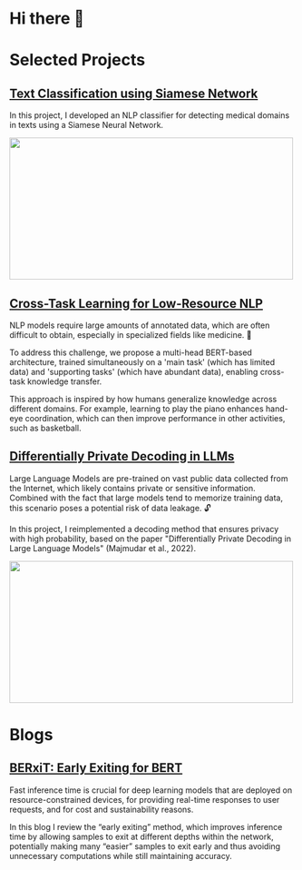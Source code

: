 # Hi there 👋



# Selected Projects

## [Text Classification using Siamese Network](https://github.com/OdedMous/Medical-Text-Classification) 
In this project, I developed an NLP classifier for detecting medical domains in texts using a Siamese Neural Network.

<img src="https://github.com/OdedMous/Medical-Transcriptions-Classification/blob/main/images/Medical_Transcription.jpg" width="500" height="250" />


## [Cross-Task Learning for Low-Resource NLP](https://github.com/OdedMous/Cross-Task-Learning-for-Low-Resource-NLP) 
NLP models require large amounts of annotated data, which are often difficult to obtain, especially in specialized fields like medicine. 💊

To address this challenge, we propose a multi-head BERT-based architecture, trained simultaneously on a 'main task' (which has limited data) and 'supporting tasks' (which have abundant data), enabling cross-task knowledge transfer.

This approach is inspired by how humans generalize knowledge across different domains. For example, learning to play the piano enhances hand-eye coordination, which can then improve performance in other activities, such as basketball.


## [Differentially Private Decoding in LLMs](https://github.com/OdedMous/DP-Decoding-in-LLM) 

Large Language Models are pre-trained on vast public data collected from the Internet, which likely contains private or sensitive information. Combined with the fact that large models tend to memorize training data, this scenario poses a potential risk of data leakage. 🔓

In this project, I reimplemented a decoding method that ensures privacy with high probability, based on the paper "Differentially Private Decoding in Large Language Models" (Majmudar et al., 2022).


<img src="https://github.com/user-attachments/assets/2a6e95dd-de21-490f-a894-08091ee3d895" width="500" height="250" />




# Blogs

## [BERxiT: Early Exiting for BERT](https://towardsdatascience.com/berxit-early-exiting-for-bert-6f76b2f561c5/) 

Fast inference time is crucial for deep learning models that are deployed on resource-constrained devices, for providing real-time responses to user requests, and for cost and sustainability reasons.

In this blog I review the “early exiting” method, which improves inference time by allowing samples to exit at different depths within the network, potentially making many “easier” samples to exit early and thus avoiding unnecessary computations while still maintaining accuracy.
